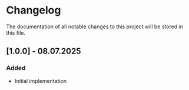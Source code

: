 # Changelog

The documentation of all notable changes to this project will be stored in this file.

## [1.0.0] - 08.07.2025

### Added

- Initial implementation